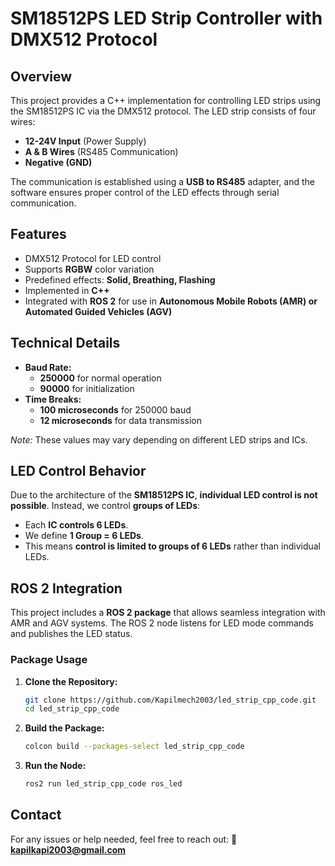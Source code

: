 # SM18512PS LED Strip Controller with DMX512 Protocol

## Overview
This project provides a C++ implementation for controlling LED strips using the SM18512PS IC via the DMX512 protocol. The LED strip consists of four wires:
- **12-24V Input** (Power Supply)
- **A & B Wires** (RS485 Communication)
- **Negative (GND)**

The communication is established using a **USB to RS485** adapter, and the software ensures proper control of the LED effects through serial communication.

## Features
- DMX512 Protocol for LED control
- Supports **RGBW** color variation
- Predefined effects: **Solid, Breathing, Flashing**
- Implemented in **C++**
- Integrated with **ROS 2** for use in **Autonomous Mobile Robots (AMR) or Automated Guided Vehicles (AGV)**

## Technical Details
- **Baud Rate:**
  - **250000** for normal operation
  - **90000** for initialization
- **Time Breaks:**
  - **100 microseconds** for 250000 baud
  - **12 microseconds** for data transmission

*Note:* These values may vary depending on different LED strips and ICs.

## LED Control Behavior
Due to the architecture of the **SM18512PS IC**, **individual LED control is not possible**. Instead, we control **groups of LEDs**:
- Each **IC controls 6 LEDs**.
- We define **1 Group = 6 LEDs**.
- This means **control is limited to groups of 6 LEDs** rather than individual LEDs.

## ROS 2 Integration
This project includes a **ROS 2 package** that allows seamless integration with AMR and AGV systems. The ROS 2 node listens for LED mode commands and publishes the LED status.

### Package Usage
1. **Clone the Repository:**
   ```sh
   git clone https://github.com/Kapilmech2003/led_strip_cpp_code.git
   cd led_strip_cpp_code
   ```
2. **Build the Package:**
   ```sh
   colcon build --packages-select led_strip_cpp_code
   ```
3. **Run the Node:**
   ```sh
   ros2 run led_strip_cpp_code ros_led
   ```

## Contact
For any issues or help needed, feel free to reach out:
📧 **kapilkapi2003@gmail.com**

